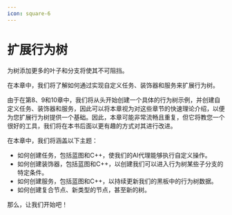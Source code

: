 ```yaml
---
icon: square-6
---
```


# 扩展行为树

为树添加更多的叶子和分支将使其不可阻挡。

在本章中，我们将了解如何通过实现自定义任务、装饰器和服务来扩展行为树。&#x20;

由于在第8、9和10章中，我们将从头开始创建一个具体的行为树示例，并创建自定义任务、装饰器和服务，因此可以将本章视为对这些章节的快速理论介绍，以便为您扩展行为树提供一个基础。因此，本章可能非常流畅且重复，但它将教您一个很好的工具，我们将在本书后面以更有趣的方式对其进行改进。&#x20;

在本章中，我们将涵盖以下主题：

* 如何创建任务，包括蓝图和C++，使我们的AI代理能够执行自定义操作。
* 如何创建装饰器，包括蓝图和C++，以创建我们可以进入行为树某些子分支的特定条件。
* 如何创建服务，包括蓝图和C++，以持续更新我们的黑板中的行为树数据。
* 如何创建复合节点、新类型的节点，甚至新的树。

那么，让我们开始吧！
